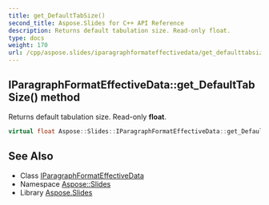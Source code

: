 ```yaml
---
title: get_DefaultTabSize()
second_title: Aspose.Slides for C++ API Reference
description: Returns default tabulation size. Read-only float.
type: docs
weight: 170
url: /cpp/aspose.slides/iparagraphformateffectivedata/get_defaulttabsize/
---
```

## IParagraphFormatEffectiveData::get_DefaultTabSize() method


Returns default tabulation size. Read-only **float**.

```cpp
virtual float Aspose::Slides::IParagraphFormatEffectiveData::get_DefaultTabSize()=0
```

## See Also

* Class [IParagraphFormatEffectiveData](./)
* Namespace [Aspose::Slides](../)
* Library [Aspose.Slides](../../)